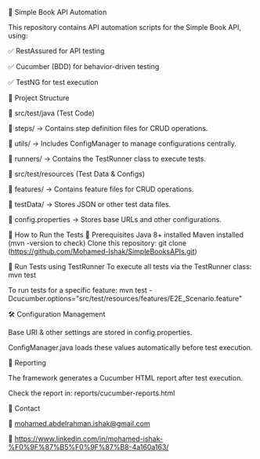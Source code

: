 
📖 Simple Book API Automation

This repository contains API automation scripts for the Simple Book API, using:

✅ RestAssured for API testing

✅ Cucumber (BDD) for behavior-driven testing

✅ TestNG for test execution


📌 Project Structure

📂 src/test/java (Test Code)

📁 steps/ → Contains step definition files for CRUD operations.

📁 utils/ → Includes ConfigManager to manage configurations centrally.

📁 runners/ → Contains the TestRunner class to execute tests.


📂 src/test/resources (Test Data & Configs)

📁 features/ → Contains feature files for CRUD operations.

📁 testData/ → Stores JSON or other test data files.

📄 config.properties → Stores base URLs and other configurations.


🚀 How to Run the Tests
🔹 Prerequisites
Java 8+ installed
Maven installed (mvn -version to check)
Clone this repository:
git clone (https://github.com/Mohamed-Ishak/SimpleBooksAPIs.git)

🔹 Run Tests using TestRunner
 To execute all tests via the TestRunner class:
 mvn test

 To run tests for a specific feature:
 mvn test -Dcucumber.options="src/test/resources/features/E2E_Scenario.feature"

🛠️ Configuration Management

Base URI & other settings are stored in config.properties.

ConfigManager.java loads these values automatically before test execution.

📜 Reporting

The framework generates a Cucumber HTML report after test execution.

Check the report in:
reports/cucumber-reports.html

📩 Contact

📧 mohamed.abdelrahman.ishak@gmail.com

💼 https://www.linkedin.com/in/mohamed-ishak-%F0%9F%87%B5%F0%9F%87%B8-4a160a163/




